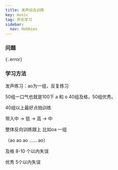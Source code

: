 ```yaml
---
title: 发声综合训练
key: music
tag: 声乐学习
sidebar:
  nav: Hobbies
---
```


### 问题

{:.error}

<!--more-->

### 学习方法

发声练习：ao为一组，反复练习

50组一口气也就是100下 a 和 o 40组及格，50组优秀。

40组以上最好点拍训练

带入中 → 低 → 高 → 中

整体反向训练跟上 比如oa 一组

（ao ao ao …… ao）

及格 8-10 个以内失误

优秀 5个以内失误
